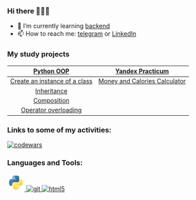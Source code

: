 ### Hi there 👨🏻‍💻

- 🌱 I’m currently learning [backend](https://practicum.yandex.ru/profile/backend-developer/?from=new_landing_backend-developer)
- 📫 How to reach me: [telegram](https://t.me/nikissem) or [LinkedIn](https://www.linkedin.com/in/nisemenov/)

### My study projects

| [Python OOP](https://younglinux.info/oopython/course) | [Yandex Practicum](https://practicum.yandex.ru/profile/backend-developer/?from=new_landing_backend-developer) |
| :---: | :---: |
| [Create an instance of a class](https://github.com/nisemenov/create_class_instance.git) | [Money and Calories Calculator](https://github.com/nisemenov/hw_python_oop.git) |
| [Inheritance](https://github.com/nisemenov/inheritance.git) |  |
| [Composition](https://github.com/nisemenov/composition.git) |  |
| [Operator overloading](https://github.com/nisemenov/operator_overloading.git) |  |

<h3 align="left">Links to some of my activities:</h3>
<p align="left">
  <a href="https://www.codewars.com/users/nisemenov" target="_blank"> <img src="https://www.codewars.com/users/nisemenov/badges/small"alt="codewars"/> </a>
  </p>

<h3 align="left">Languages and Tools:</h3>
<p align="left"> 
  <a href="https://www.python.org" target="_blank"> <img src="https://raw.githubusercontent.com/devicons/devicon/master/icons/python/python-original.svg" alt="python" width="40" height="40"/> </a>
  <a href="https://git-scm.com/" target="_blank"> <img src="https://www.vectorlogo.zone/logos/git-scm/git-scm-icon.svg" alt="git" width="40" height="40"/> </a>
  <a href="https://my-learning.w3schools.com/tutorial/sql" target="_blank"> <img src="https://www.svgrepo.com/show/331760/sql-database-generic.svg" alt="html5" width="40" height="40"/> </a>    
  </p>

<!--
**DonFortes/DonFortes** is a ✨ _special_ ✨ repository because its `README.md` (this file) appears on your GitHub profile.
Here are some ideas to get you started:
- 🔭 I’m currently working on ...
- 🌱 I’m currently learning ...
- 👯 I’m looking to collaborate on ...
- 🤔 I’m looking for help with ...
- 💬 Ask me about ...
- 📫 How to reach me: ...
- 😄 Pronouns: ...
- ⚡ Fun fact: ...
-->
